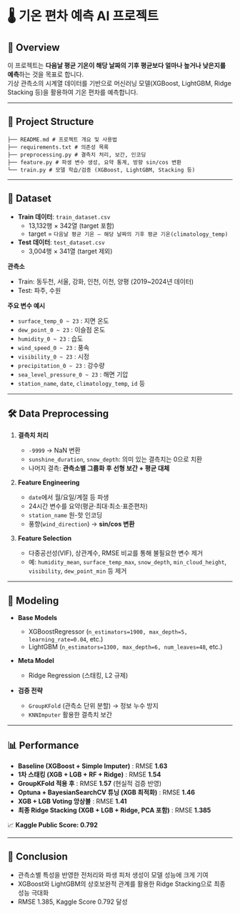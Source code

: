 # 🌡️ 기온 편차 예측 AI 프로젝트

## 📌 Overview
이 프로젝트는 **다음날 평균 기온이 해당 날짜의 기후 평균보다 얼마나 높거나 낮은지를 예측**하는 것을 목표로 합니다.  
기상 관측소의 시계열 데이터를 기반으로 머신러닝 모델(XGBoost, LightGBM, Ridge Stacking 등)을 활용하여 기온 편차를 예측합니다.

---
## 📂 Project Structure
```
├── README.md # 프로젝트 개요 및 사용법
├── requirements.txt # 의존성 목록
├── preprocessing.py # 결측치 처리, 보간, 인코딩
├── feature.py # 파생 변수 생성, 요약 통계, 방향 sin/cos 변환
└── train.py # 모델 학습/검증 (XGBoost, LightGBM, Stacking 등)
```
---

## 📂 Dataset
- **Train 데이터**: `train_dataset.csv`  
  - 13,132행 × 342열 (target 포함)  
  - target = `다음날 평균 기온 – 해당 날짜의 기후 평균 기온(climatology_temp)`  
- **Test 데이터**: `test_dataset.csv`  
  - 3,004행 × 341열 (target 제외)  

**관측소**  
- Train: 동두천, 서울, 강화, 인천, 이천, 양평 (2019~2024년 데이터)  
- Test: 파주, 수원  

**주요 변수 예시**  
- `surface_temp_0 ~ 23` : 지면 온도  
- `dew_point_0 ~ 23` : 이슬점 온도  
- `humidity_0 ~ 23` : 습도  
- `wind_speed_0 ~ 23` : 풍속  
- `visibility_0 ~ 23` : 시정  
- `precipitation_0 ~ 23` : 강수량  
- `sea_level_pressure_0 ~ 23` : 해면 기압  
- `station_name`, `date`, `climatology_temp`, `id` 등  

---

## 🛠 Data Preprocessing
1. **결측치 처리**
   - `-9999` → NaN 변환  
   - `sunshine_duration`, `snow_depth`: 의미 있는 결측치는 0으로 치환  
   - 나머지 결측: **관측소별 그룹화 후 선형 보간 + 평균 대체**  

2. **Feature Engineering**
   - `date`에서 월/요일/계절 등 파생  
   - 24시간 변수를 요약(평균·최대·최소·표준편차)  
   - `station_name` 원-핫 인코딩  
   - 풍향(`wind_direction`) → **sin/cos 변환**  

3. **Feature Selection**
   - 다중공선성(VIF), 상관계수, RMSE 비교를 통해 불필요한 변수 제거  
   - 예: `humidity_mean`, `surface_temp_max`, `snow_depth`, `min_cloud_height`, `visibility`, `dew_point_min` 등 제거  

---

## 🤖 Modeling
- **Base Models**
  - XGBoostRegressor (`n_estimators=1900, max_depth=5, learning_rate=0.04`, etc.)  
  - LightGBM (`n_estimators=1300, max_depth=6, num_leaves=48`, etc.)  

- **Meta Model**
  - Ridge Regression (스태킹, L2 규제)  

- **검증 전략**
  - `GroupKFold` (관측소 단위 분할) → 정보 누수 방지  
  - `KNNImputer` 활용한 결측치 보간  

---

## 📊 Performance
- **Baseline (XGBoost + Simple Imputer)** : RMSE **1.63**  
- **1차 스태킹 (XGB + LGB + RF + Ridge)** : RMSE **1.54**  
- **GroupKFold 적용 후** : RMSE **1.57** (현실적 검증 반영)  
- **Optuna + BayesianSearchCV 튜닝 (XGB 최적화)** : RMSE **1.46**  
- **XGB + LGB Voting 앙상블** : RMSE **1.41**  
- **최종 Ridge Stacking (XGB + LGB + Ridge, PCA 포함)** : RMSE **1.385**  

📈 **Kaggle Public Score: 0.792**

---

## 📌 Conclusion
- 관측소별 특성을 반영한 전처리와 파생 피처 생성이 모델 성능에 크게 기여  
- XGBoost와 LightGBM의 상호보완적 관계를 활용한 Ridge Stacking으로 최종 성능 극대화  
- RMSE 1.385, Kaggle Score 0.792 달성  

